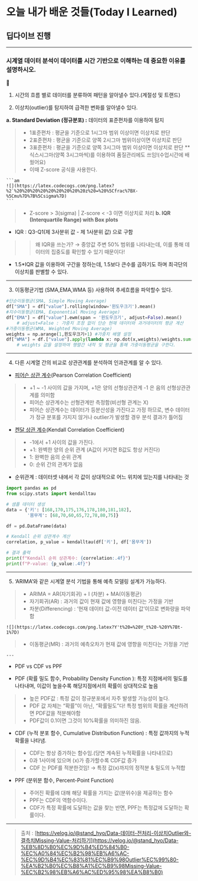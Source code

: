 # 오늘 내가 배운 것들(Today I Learned)
## 딥다이브 진행

--- 

### 시계열 데이터 분석이 데이터를 시간 기반으로 이해하는 데 중요한 이유를 설명하시오.
🤔

1. 시간의 흐름 별로 데이터를 분류하여 패턴을 알아낼수 있다.(계절성 및 트랜드)

2. 이상치(outlier)를 탐지하여 급격한 변화를 알아낼수 있다.

**a. Standard Deviation (정규분포) :** 데이터의 표준편차를 이용하여 탐지

> - 1표준편차 : 평균을 기준으로 1시그마 범위 이상이면 이상치로 판단
> - 2표준편차 : 평균을 기준으로 양쪽 2시그마 범위이상이면 이상치로 판단
> - 3표준편차 : 평균을 기준으로 양쪽 3시그마 범위 이상이면 이상치로 판단
    **식스시그마(양쪽 3시그마씩)를 이용하여 품질관리에도 쓰임!(수업시간에 배웠어요)
> - 이때 Z-score 공식을 사용한다.

    ```am
    ![](https://latex.codecogs.com/png.latex?%2`%20%20%20%20%20%20%20%20%20z%20=%20%5Cfrac%7BX-%5Cmu%7D%7B%5Csigma%7D)
    ```

> - Z-score > 3(sigma) | Z-score < -3 이면 이상치로 처리
**b. IQR (Interquartile Range) with Box plots**

- IQR : Q3-Q1(제 3사분위 값 - 제 1사분위 값) 으로 구함

>> 왜 IQR을 쓰는가? → 중앙값 주변 50% 범위를 나타내는데, 이를 통해 데이터의 집중도를 확인할 수 있기 때문이다!

- 1.5*IQR 값을 이용하여 구간을 정하는데, 1.5보다 큰수를 곱하기도 하며 최극단의 이상치를 판별할 수 있다.

---

3. 이동평균기법 (SMA,EMA,WMA 등) 사용하여 추세흐름을 파악할수 있다.

```py
#단순이동평균(SMA, Simple Moving Average) 
df["SMA"] = df["value"].rolling(window='윈도우크기').mean()
#지수이동평균(EMA, Exponential Moving Average)
df["EMA"] = df["value"].ewm(span = '윈도우크기', adjust=False).mean()
    # adjust=False : 가중치 조정 없이 단순 현재 데이터와 과거데이터의 평균 계산
#가중이동평균(WMA, Weighted Moving Average)
weights = np.arange(1,윈도우크기+1) #가중치 배열 설정
df["WMA"] = df.["value"].apply(lambda x: np.dot(x,weights)/weights.sum(),raw=True)
    # weights 값을 설정하여 행렬간 내적 및 평균을 통해 가중이동평균을 구한다.
```

---

4. 다른 시계열 간의 비교로 상관관계를 분석하여 인과관계를 알 수 있다.

- [피어슨 상관 계수](https://ko.wikipedia.org/wiki/%ED%94%BC%EC%96%B4%EC%8A%A8_%EC%83%81%EA%B4%80_%EA%B3%84%EC%88%98)(Pearson Correlation Coefficient)

> - +1 ~ -1 사이의 값을 가지며, +1은 양의 선형상관관계 -1 은 음의 선형상관관계를 의미함
> - 피어슨 상관계수는 선형관계만 측정함(비선형 관계는 X)
> - 피어슨 상관계수는 데이터가 등분산성을 가진다고 가정 하므로, 변수 데이터가 정규 분포를 가지지 않거나 outlier가 발생할 경우 분석 결과가 틀어짐

- [켄달 상관 계수](https://en.wikipedia.org/wiki/Kendall_rank_correlation_coefficient)(Kendall Correlation Coefficient)

> - -1에서 +1 사이의 값을 가진다.
> - +1: 완벽한 양의 순위 관계 (A값이 커지면 B값도 항상 커진다)
> - 1: 완벽한 음의 순위 관계
> - 0: 순위 간의 관계가 없음

- 순위관계 : 데이터셋 내에서 각 값이 상대적으로 어느 위치에 있는지를 나타내는 것

```py
import pandas as pd
from scipy.stats import kendalltau

# 샘플 데이터 생성
data = {'키': [168,170,175,176,178,180,181,182],
        '몸무게': [68,70,60,65,72,78,80,75]}

df = pd.DataFrame(data)

# Kendall 순위 상관계수 계산
correlation, p_value = kendalltau(df['키'], df['몸무게'])

# 결과 출력
print(f"Kendall 순위 상관계수: {correlation:.4f}")
print(f"P-value: {p_value:.4f}")
```

---

5. ‘ARIMA’와 같은 시계열 분석 기법을 통해 예측 모델링 설계가 가능하다.

> - ARIMA = AR(자기회귀) + I (차분) + MA(이동평균)
> - 자기회귀(AR) : 과거의 값이 현재 값에 영향을 미친다는 가정을 기반
> - 차분(Differencing) : ‘현재 데이터 값-이전 데이터 값’이므로 변화량을 파악함

    ![](https://latex.codecogs.com/png.latex?Y't%20=%20Y_t%20-%20Y%7Bt-1%7D)

> - 이동평균(MR) : 과거의 예측오차가 현재 값에 영향을 미친다는 가정을 기반

    ---

- PDF vs CDF vs PPF

- PDF (확률 밀도 함수, Probability Density Function ): 특정 지점에서의 밀도를 나타내며, 이값이 높을수록 해당지점에서의 확률이 상대적으로 높음

> - 높은 PDF값 : 특정 값이 정규분포에서 자주 발생할 가능성이 높다.
> - PDF 값 자체는 “확률”이 아닌, “확률밀도”다! 특정 범위의 확률을 계산하려면 PDF값을 적분해야함
> - PDF값이 0.1이면 그것이 10%확률을 의미하진 않음.

- CDF (누적 분포 함수, Cumulative Distribution Function) : 특정 값까지의 누적확률을 나타냄.

> - CDF는 항상 증가하는 함수임.(당연 계속된 누적확률을 나타내므로)
> - 0과 1사이에 있으며 (x)가 증가할수록 CDF값 증가
> - CDF 는 PDF를 적분한것임! → 특정 값(x)까지의 정적분 & 밀도의 누적합

- PPF (분위분 함수, Percent-Point Function)

> - 주어진 확률에 대해 해당 확률을 가지는 값(분위수)을 제공하는 함수
> - PPF는 CDF의 역함수이다.
> - CDF가 특정 확률에 도달하는 값을 찾는 반면, PPF는 특정값에 도달하는 확률이다.

---

> 출처 : [https://velog.io/@stand_hyo/Data-데이터-전처리-이상치Outlier와-결측치Missing-Value-처리하기](https://velog.io/@stand_hyo/Data-%EB%8D%B0%EC%9D%B4%ED%84%B0-%EC%A0%84%EC%B2%98%EB%A6%AC-%EC%9D%B4%EC%83%81%EC%B9%98Outlier%EC%99%80-%EA%B2%B0%EC%B8%A1%EC%B9%98Missing-Value-%EC%B2%98%EB%A6%AC%ED%95%98%EA%B8%B0)